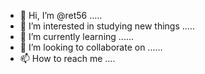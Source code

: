 - 👋 Hi, I’m @ret56 .....
- 👀 I’m interested in studying new things .....
- 🌱 I’m currently learning ......
- 💞️ I’m looking to collaborate on ......
- 📫 How to reach me ....
  

<!---
ret56/ret56 is a ✨ special ✨ repository because its `README.md` (this file) appears on your GitHub profile.
You can click the Preview link to take a look at your changes.
--->
